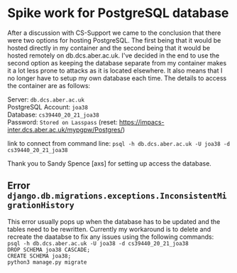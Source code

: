 # Spike work for PostgreSQL database

After a discussion with CS-Support we came to the conclusion that there were two options for hosting PostgreSQL. The first being that it would be hosted directly in my container and the second being that it would be hosted remotely on db.dcs.aber.ac.uk. I've decided in the end to use the second option as keeping the database separate from my container makes it a lot less prone to attacks as it is located elsewhere. It also means that I no longer have to setup my own database each time. The details to access the container are as follows:  

Server: `db.dcs.aber.ac.uk` \
PostgreSQL Account: `joa38` \
Database: `cs39440_20_21_joa38` \
Password: `Stored on Lasspass` (reset: <https://impacs-inter.dcs.aber.ac.uk/mypgpw/Postgres/>)

link to connect from command line: `psql -h db.dcs.aber.ac.uk -U joa38 -d cs39440_20_21_joa38`

Thank you to Sandy Spence [axs] for setting up access the database.

## Error `django.db.migrations.exceptions.InconsistentMigrationHistory`

This error usually pops up when the database has to be updated and the tables need to be rewritten. Currently my workaround is to delete and recreate the daatabse to fix any issues using the following commands: \
`psql -h db.dcs.aber.ac.uk -U joa38 -d cs39440_20_21_joa38` \
`DROP SCHEMA joa38 CASCADE;` \
`CREATE SCHEMA joa38;` \
`python3 manage.py migrate`
